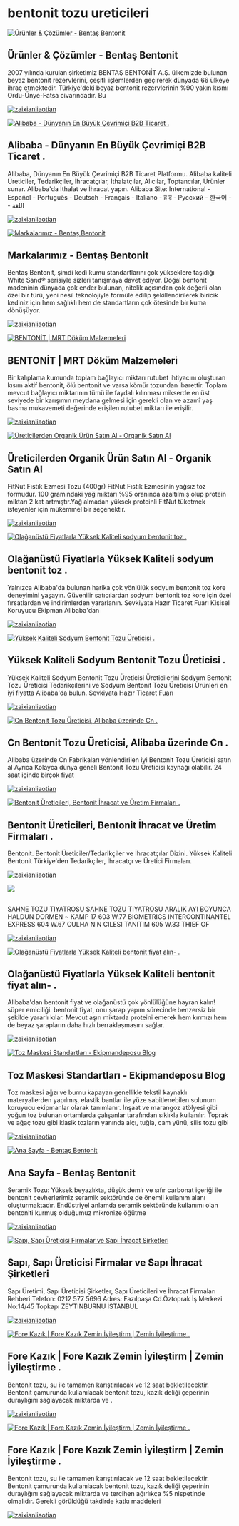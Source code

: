 # bentonit tozu ureticileri
<a href="https://mnn.zoosnet.net/LR/Chatpre.aspx?id=MNN94995150&p=https://topgrinding.com/" target="_blank">![Ürünler & Çözümler - Bentaş Bentonit](https://github.com/technlg/images/blob/main/30.jpg)</a>
## Ürünler & Çözümler - Bentaş Bentonit
2007 yılında kurulan şirketimiz BENTAŞ BENTONİT A.Ş. ülkemizde bulunan beyaz bentonit rezervlerini, çeşitli işlemlerden geçirerek dünyada 66 ülkeye ihraç etmektedir. Türkiye'deki beyaz bentonit rezervlerinin %90 yakın kısmı Ordu-Ünye-Fatsa civarındadır. Bu
<a href="https://mnn.zoosnet.net/LR/Chatpre.aspx?id=MNN94995150&p=https://topgrinding.com/" target="_blank"><img src="https://github.com/technlg/images/raw/main/chat11.jpg" alt="zaixianliaotian"/></a><a href="//whatsapp.shibangsoft.com/WhatsApp.php" ><img src="https://github.com/technlg/images/raw/main/chat11.png" alt=""></a>
<a href="https://mnn.zoosnet.net/LR/Chatpre.aspx?id=MNN94995150&p=https://topgrinding.com/" target="_blank">![Alibaba - Dünyanın En Büyük Çevrimiçi B2B Ticaret .](https://github.com/technlg/images/blob/main/33.jpg)</a>
## Alibaba - Dünyanın En Büyük Çevrimiçi B2B Ticaret .
Alibaba, Dünyanın En Büyük Çevrimiçi B2B Ticaret Platformu. Alibaba kaliteli Üreticiler, Tedarikçiler, İhracatçılar, İthalatçılar, Alıcılar, Toptancılar, Ürünler sunar. Alibaba'da İthalat ve İhracat yapın. Alibaba Site: International - Español - Português - Deutsch - Français - Italiano - ह द - Pусский - 한국어 - - اللغة 
<a href="https://mnn.zoosnet.net/LR/Chatpre.aspx?id=MNN94995150&p=https://topgrinding.com/" target="_blank"><img src="https://github.com/technlg/images/raw/main/chat11.jpg" alt="zaixianliaotian"/></a><a href="//whatsapp.shibangsoft.com/WhatsApp.php" ><img src="https://github.com/technlg/images/raw/main/chat11.png" alt=""></a>
<a href="https://mnn.zoosnet.net/LR/Chatpre.aspx?id=MNN94995150&p=https://topgrinding.com/" target="_blank">![Markalarımız - Bentaş Bentonit](https://github.com/technlg/images/blob/main/59.jpg)</a>
## Markalarımız - Bentaş Bentonit
Bentaş Bentonit, şimdi kedi kumu standartlarını çok yükseklere taşıdığı White Sand® serisiyle sizleri tanışmaya davet ediyor. Doğal bentonit madeninin dünyada çok ender bulunan, nitelik açısından çok değerli olan özel bir türü, yeni nesil teknolojiyle formüle edilip şekillendirilerek biricik kediniz için hem sağlıklı hem de standartların çok ötesinde bir kuma dönüşüyor.
<a href="https://mnn.zoosnet.net/LR/Chatpre.aspx?id=MNN94995150&p=https://topgrinding.com/" target="_blank"><img src="https://github.com/technlg/images/raw/main/chat11.jpg" alt="zaixianliaotian"/></a><a href="//whatsapp.shibangsoft.com/WhatsApp.php" ><img src="https://github.com/technlg/images/raw/main/chat11.png" alt=""></a>
<a href="https://mnn.zoosnet.net/LR/Chatpre.aspx?id=MNN94995150&p=https://topgrinding.com/" target="_blank">![BENTONİT | MRT Döküm Malzemeleri](https://github.com/technlg/images/blob/main/46.jpg)</a>
## BENTONİT | MRT Döküm Malzemeleri
Bir kalıplama kumunda toplam bağlayıcı miktarı rutubet ihtiyacını oluşturan kısım aktif bentonit, ölü bentonit ve varsa kömür tozundan ibarettir. Toplam mevcut bağlayıcı miktarının tümü ile faydalı kılınması mikserde en üst seviyede bir karışımın meydana gelmesi için gerekli olan ve azamî yaş basma mukavemeti değerinde erişilen rutubet miktarı ile erişilir.
<a href="https://mnn.zoosnet.net/LR/Chatpre.aspx?id=MNN94995150&p=https://topgrinding.com/" target="_blank"><img src="https://github.com/technlg/images/raw/main/chat11.jpg" alt="zaixianliaotian"/></a><a href="//whatsapp.shibangsoft.com/WhatsApp.php" ><img src="https://github.com/technlg/images/raw/main/chat11.png" alt=""></a>
<a href="https://mnn.zoosnet.net/LR/Chatpre.aspx?id=MNN94995150&p=https://topgrinding.com/" target="_blank">![Üreticilerden Organik Ürün Satın Al - Organik Satın Al](https://github.com/technlg/images/blob/main/46.jpg)</a>
## Üreticilerden Organik Ürün Satın Al - Organik Satın Al
FitNut Fıstık Ezmesi Tozu (400gr) FitNut Fıstık Ezmesinin yağsız toz formudur. 100 gramındaki yağ miktarı %95 oranında azaltılmış olup protein miktarı 2 kat artmıştır.Yağ almadan yüksek proteinli FitNut tüketmek isteyenler için mükemmel bir seçenektir.
<a href="https://mnn.zoosnet.net/LR/Chatpre.aspx?id=MNN94995150&p=https://topgrinding.com/" target="_blank"><img src="https://github.com/technlg/images/raw/main/chat11.jpg" alt="zaixianliaotian"/></a><a href="//whatsapp.shibangsoft.com/WhatsApp.php" ><img src="https://github.com/technlg/images/raw/main/chat11.png" alt=""></a>
<a href="https://mnn.zoosnet.net/LR/Chatpre.aspx?id=MNN94995150&p=https://topgrinding.com/" target="_blank">![Olağanüstü Fiyatlarla Yüksek Kaliteli sodyum bentonit toz .](https://github.com/technlg/images/blob/main/30.jpg)</a>
## Olağanüstü Fiyatlarla Yüksek Kaliteli sodyum bentonit toz .
Yalnızca Alibaba'da bulunan harika çok yönlülük sodyum bentonit toz kore deneyimini yaşayın. Güvenilir satıcılardan sodyum bentonit toz kore için özel fırsatlardan ve indirimlerden yararlanın. Sevkiyata Hazır Ticaret Fuarı Kişisel Koruyucu Ekipman Alibaba'dan
<a href="https://mnn.zoosnet.net/LR/Chatpre.aspx?id=MNN94995150&p=https://topgrinding.com/" target="_blank"><img src="https://github.com/technlg/images/raw/main/chat11.jpg" alt="zaixianliaotian"/></a><a href="//whatsapp.shibangsoft.com/WhatsApp.php" ><img src="https://github.com/technlg/images/raw/main/chat11.png" alt=""></a>
<a href="https://mnn.zoosnet.net/LR/Chatpre.aspx?id=MNN94995150&p=https://topgrinding.com/" target="_blank">![Yüksek Kaliteli Sodyum Bentonit Tozu Üreticisi .](https://github.com/technlg/images/blob/main/29.jpg)</a>
## Yüksek Kaliteli Sodyum Bentonit Tozu Üreticisi .
Yüksek Kaliteli Sodyum Bentonit Tozu Üreticisi Üreticilerini Sodyum Bentonit Tozu Üreticisi Tedarikçilerini ve Sodyum Bentonit Tozu Üreticisi Ürünleri en iyi fiyatta Alibaba'da bulun. Sevkiyata Hazır Ticaret Fuarı
<a href="https://mnn.zoosnet.net/LR/Chatpre.aspx?id=MNN94995150&p=https://topgrinding.com/" target="_blank"><img src="https://github.com/technlg/images/raw/main/chat11.jpg" alt="zaixianliaotian"/></a><a href="//whatsapp.shibangsoft.com/WhatsApp.php" ><img src="https://github.com/technlg/images/raw/main/chat11.png" alt=""></a>
<a href="https://mnn.zoosnet.net/LR/Chatpre.aspx?id=MNN94995150&p=https://topgrinding.com/" target="_blank">![Cn Bentonit Tozu Üreticisi, Alibaba üzerinde Cn .](https://github.com/technlg/images/blob/main/61.jpg)</a>
## Cn Bentonit Tozu Üreticisi, Alibaba üzerinde Cn .
Alibaba üzerinde Cn Fabrikaları yönlendirilen iyi Bentonit Tozu Üreticisi satın al Ayrıca Kolayca dünya geneli Bentonit Tozu Üreticisi kaynağı olabilir. 24 saat içinde birçok fiyat
<a href="https://mnn.zoosnet.net/LR/Chatpre.aspx?id=MNN94995150&p=https://topgrinding.com/" target="_blank"><img src="https://github.com/technlg/images/raw/main/chat11.jpg" alt="zaixianliaotian"/></a><a href="//whatsapp.shibangsoft.com/WhatsApp.php" ><img src="https://github.com/technlg/images/raw/main/chat11.png" alt=""></a>
<a href="https://mnn.zoosnet.net/LR/Chatpre.aspx?id=MNN94995150&p=https://topgrinding.com/" target="_blank">![Bentonit Üreticileri, Bentonit İhracat ve Üretim Firmaları .](https://github.com/technlg/images/blob/main/48.jpg)</a>
## Bentonit Üreticileri, Bentonit İhracat ve Üretim Firmaları .
Bentonit. Bentonit Üreticiler/Tedarikçiler ve İhracatçılar Dizini. Yüksek Kaliteli Bentonit Türkiye'den Tedarikçiler, İhracatçı ve Üretici Firmaları.
<a href="https://mnn.zoosnet.net/LR/Chatpre.aspx?id=MNN94995150&p=https://topgrinding.com/" target="_blank"><img src="https://github.com/technlg/images/raw/main/chat11.jpg" alt="zaixianliaotian"/></a><a href="//whatsapp.shibangsoft.com/WhatsApp.php" ><img src="https://github.com/technlg/images/raw/main/chat11.png" alt=""></a>
<a href="https://mnn.zoosnet.net/LR/Chatpre.aspx?id=MNN94995150&p=https://topgrinding.com/" target="_blank">![](https://github.com/technlg/images/blob/main/3.jpg)</a>
## 
SAHNE TOZU TIYATROSU SAHNE TOZU TIYATROSU ARALIK AYI BOYUNCA HALDUN DORMEN ~ KAMP 17 603 W.77 BIOMETRICS INTERCONTINANTEL EXPRESS 604 W.67 CULHA NIN CILESI TANITIM 605 W.33 THIEF OF
<a href="https://mnn.zoosnet.net/LR/Chatpre.aspx?id=MNN94995150&p=https://topgrinding.com/" target="_blank"><img src="https://github.com/technlg/images/raw/main/chat11.jpg" alt="zaixianliaotian"/></a><a href="//whatsapp.shibangsoft.com/WhatsApp.php" ><img src="https://github.com/technlg/images/raw/main/chat11.png" alt=""></a>
<a href="https://mnn.zoosnet.net/LR/Chatpre.aspx?id=MNN94995150&p=https://topgrinding.com/" target="_blank">![Olağanüstü Fiyatlarla Yüksek Kaliteli bentonit fiyat alın- .](https://github.com/technlg/images/blob/main/57.jpg)</a>
## Olağanüstü Fiyatlarla Yüksek Kaliteli bentonit fiyat alın- .
Alibaba'dan bentonit fiyat ve olağanüstü çok yönlülüğüne hayran kalın! süper emiciliği. bentonit fiyat, onu şarap yapım sürecinde benzersiz bir şekilde yararlı kılar. Mevcut aşırı miktarda proteini emerek hem kırmızı hem de beyaz şarapların daha hızlı berraklaşmasını sağlar.
<a href="https://mnn.zoosnet.net/LR/Chatpre.aspx?id=MNN94995150&p=https://topgrinding.com/" target="_blank"><img src="https://github.com/technlg/images/raw/main/chat11.jpg" alt="zaixianliaotian"/></a><a href="//whatsapp.shibangsoft.com/WhatsApp.php" ><img src="https://github.com/technlg/images/raw/main/chat11.png" alt=""></a>
<a href="https://mnn.zoosnet.net/LR/Chatpre.aspx?id=MNN94995150&p=https://topgrinding.com/" target="_blank">![Toz Maskesi Standartları - Ekipmandeposu Blog](https://github.com/technlg/images/blob/main/36.jpg)</a>
## Toz Maskesi Standartları - Ekipmandeposu Blog
Toz maskesi ağzı ve burnu kapayan genellikle tekstil kaynaklı materyallerden yapılmış, elastik bantlar ile yüze sabitlenebilen solunum koruyucu ekipmanlar olarak tanımlanır. İnşaat ve marangoz atölyesi gibi yoğun toz bulunan ortamlarda çalışanlar tarafından sıklıkla kullanılır. Toprak ve ağaç tozu gibi klasik tozların yanında alçı, tuğla, cam yünü, silis tozu gibi 
<a href="https://mnn.zoosnet.net/LR/Chatpre.aspx?id=MNN94995150&p=https://topgrinding.com/" target="_blank"><img src="https://github.com/technlg/images/raw/main/chat11.jpg" alt="zaixianliaotian"/></a><a href="//whatsapp.shibangsoft.com/WhatsApp.php" ><img src="https://github.com/technlg/images/raw/main/chat11.png" alt=""></a>
<a href="https://mnn.zoosnet.net/LR/Chatpre.aspx?id=MNN94995150&p=https://topgrinding.com/" target="_blank">![Ana Sayfa - Bentaş Bentonit](https://github.com/technlg/images/blob/main/14.jpg)</a>
## Ana Sayfa - Bentaş Bentonit
Seramik Tozu: Yüksek beyazlıkta, düşük demir ve sıfır carbonat içeriği ile bentonit cevherlerimiz seramik sektöründe de önemli kullanım alanı oluşturmaktadır. Endüstriyel anlamda seramik sektöründe kullanımı olan bentoniti kurmuş olduğumuz mikronize öğütme
<a href="https://mnn.zoosnet.net/LR/Chatpre.aspx?id=MNN94995150&p=https://topgrinding.com/" target="_blank"><img src="https://github.com/technlg/images/raw/main/chat11.jpg" alt="zaixianliaotian"/></a><a href="//whatsapp.shibangsoft.com/WhatsApp.php" ><img src="https://github.com/technlg/images/raw/main/chat11.png" alt=""></a>
<a href="https://mnn.zoosnet.net/LR/Chatpre.aspx?id=MNN94995150&p=https://topgrinding.com/" target="_blank">![Sapı, Sapı Üreticisi Firmalar ve Sapı İhracat Şirketleri](https://github.com/technlg/images/blob/main/29.jpg)</a>
## Sapı, Sapı Üreticisi Firmalar ve Sapı İhracat Şirketleri
Sapı Üretimi, Sapı Üreticisi Şirketler, Sapı Üreticileri ve İhracat Firmaları Rehberi Telefon: 0212 577 5696 Adres: Fazılpaşa Cd.Öztoprak İş Merkezi No:14/45 Topkapı ZEYTİNBURNU İSTANBUL
<a href="https://mnn.zoosnet.net/LR/Chatpre.aspx?id=MNN94995150&p=https://topgrinding.com/" target="_blank"><img src="https://github.com/technlg/images/raw/main/chat11.jpg" alt="zaixianliaotian"/></a><a href="//whatsapp.shibangsoft.com/WhatsApp.php" ><img src="https://github.com/technlg/images/raw/main/chat11.png" alt=""></a>
<a href="https://mnn.zoosnet.net/LR/Chatpre.aspx?id=MNN94995150&p=https://topgrinding.com/" target="_blank">![Fore Kazık | Fore Kazık Zemin İyileştirm | Zemin İyileştirme .](https://github.com/technlg/images/blob/main/10.jpg)</a>
## Fore Kazık | Fore Kazık Zemin İyileştirm | Zemin İyileştirme .
Bentonit tozu, su ile tamamen karıştırılacak ve 12 saat bekletilecektir. Bentonit çamurunda kullanılacak bentonit tozu, kazık deliği çeperinin duraylığını sağlayacak miktarda ve .
<a href="https://mnn.zoosnet.net/LR/Chatpre.aspx?id=MNN94995150&p=https://topgrinding.com/" target="_blank"><img src="https://github.com/technlg/images/raw/main/chat11.jpg" alt="zaixianliaotian"/></a><a href="//whatsapp.shibangsoft.com/WhatsApp.php" ><img src="https://github.com/technlg/images/raw/main/chat11.png" alt=""></a>
<a href="https://mnn.zoosnet.net/LR/Chatpre.aspx?id=MNN94995150&p=https://topgrinding.com/" target="_blank">![Fore Kazık | Fore Kazık Zemin İyileştirm | Zemin İyileştirme .](https://github.com/technlg/images/blob/main/26.jpg)</a>
## Fore Kazık | Fore Kazık Zemin İyileştirm | Zemin İyileştirme .
Bentonit tozu, su ile tamamen karıştırılacak ve 12 saat bekletilecektir. Bentonit çamurunda kullanılacak bentonit tozu, kazık deliği çeperinin duraylığını sağlayacak miktarda ve tercihen ağırlıkça %5 nispetinde olmalıdır. Gerekli görüldüğü takdirde katkı maddeleri 
<a href="https://mnn.zoosnet.net/LR/Chatpre.aspx?id=MNN94995150&p=https://topgrinding.com/" target="_blank"><img src="https://github.com/technlg/images/raw/main/chat11.jpg" alt="zaixianliaotian"/></a><a href="//whatsapp.shibangsoft.com/WhatsApp.php" ><img src="https://github.com/technlg/images/raw/main/chat11.png" alt=""></a>
